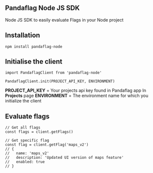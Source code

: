 ## Pandaflag Node JS SDK

Node JS SDK to easily evaluate Flags in your Node project

## Installation

```
npm install pandaflag-node
```

## Initialise the client

```
import PandaflagClient from 'pandaflag-node'

PandaflagClient.init(PROJECT_API_KEY, ENVIRONMENT)
```

**PROJECT_API_KEY** = Your projects api key found in Pandaflag app In **Projects** page
**ENVIRONMENT** = The environment name for which you initialize the client

## Evaluate flags

```
// Get all flags
const flags = client.getFlags()

// Get specific flag
const flag = client.getFlag('maps_v2')
// {
//   name: 'maps_v2'
//   description: 'Updated UI version of maps feature'
//   enabled: true
// }
```
